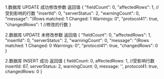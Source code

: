 1.数据库 UPDATE 成功修改参数 返回值
{
        "fieldCount": 0,
        "affectedRows": 1,  //受到影响的行数
        "insertId": 0,
        "serverStatus": 2,
        "warningCount": 0,
        "message": "(Rows matched: 1  Changed: 1  Warnings: 0",
        "protocol41": true,
        "changedRows": 1    //修改的行数
    }

2.数据库 UPDATE 未修改参数 返回值
{
        "fieldCount": 0,
        "affectedRows": 1,
        "insertId": 0,
        "serverStatus": 2,
        "warningCount": 0,
        "message": "(Rows matched: 1  Changed: 0  Warnings: 0",
        "protocol41": true,
        "changedRows": 0
    }

2.数据库 INSERT 成功 返回值
{
        fieldCount: 0,
        affectedRows: 1, //受影响行数
        insertId: 67,
        serverStatus: 2,
        warningCount: 0,
        message: '',
        protocol41: true,
        changedRows: 0 
    }